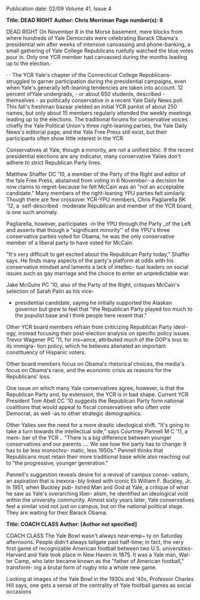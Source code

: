 Publication date: 02/09
Volume 41, Issue 4

**Title: DEAD RIGHT**
**Author: Chris Merriman**
**Page number(s): 6**

DEAD RIGHT 
On November 
8 
in 
the 
Morse 
basement, 
mere 
blocks 
from 
where 
hundreds 
of Yale 
Democrats 
were 
celebrating Barack Obama's presidential 
win after weeks of intensive canvassing and 
phone-banking, a small gathering of Yale 
College Republicans ruefully watched 
the blue votes pour in. Only one YCR 
member had canvassed during the months 
leading up to the election.· 

· · 
The YCR Yale's 
chapter of the 
Connecticut 
College 
Republicans-
struggled to garner participation during 
the presidential campaigns, even when 
Yale's 
generally left-leaning tendencies 
are taken into account. 12 percent ofYale 
undergrads, - or about 650 
students, 
described -
themselves -
as 
politically 
conservative in a recent Yale Daily News 
poll. This fall's freshman bazaar yielded an 
initial YCR panlist of about 250 names, 
but only about 15 members regularly 
attended the weekly meetings leading up 
to the elections. The traditional forums 
for conservative voices 
chiefly the Yale 
Political 
Union's 
three 
right-leaning 
parties, the Yale Daily News's editorial 
page, and the Yale Free Press 
still exist, 
but their participants often show little 
interest in the YCR. 

Conservatives 
at 
Yale, 
though 
a 
minority, are not a unified bloc. If the 
recent presidential elections are any 
indicator, many conservative Yalies don't 
adhere to strict Republican Party lines. 

Matthew Shaffer DC '10, a member of 
the Party of the Right and editor of the 
fale Free Press, abstained from voting in 
6 
November--a decision he now claims 
to regret-because he felt McCain was 
an "not an acceptable candidate." Many 
members 
of the 
right-leaning YPU 
parties felt similarly. Though there are few 
crossover YCR-YPU 
members, 
Chris 
Pagliarella 
BK 
'12, 
a ·self-described · 
moderate Republican and member of 
the YCR board, is one such anomaly. 

Pagliarella, 
however, 
participates -in 
the YPU through the Party _of the Left 
and asserts that though a "significant 
minority'' of the YPU's three conservative 
parties voted for Obama, he was the only 
conservative member of a liberal party to 
have voted for McCain. 

"It's very difficult to get excited about 
the Republican Party today," Shaffer 
says. He finds many aspects of the party's 
platform at odds with his conservative 
mindset and laments a lack of intellec-
tual leaders on social issues such as gay 
marriage and the choice to enter an 
unpredictable war. 

Jake McGuire PC '10, also of the 
Party of the Right, critiques McCain's 
selection of Sarah Palin as his vice-
- presidential candidate, saying he initially 
supported the Alaskan governor but grew 
to feel that "the Republican Party played 
too much to the populist base 
and I 
think people here resent that." 

Other YCR board members refrain 
from criticizing Republican Party ideol-
ogy, instead focusing their post-election 
analysis on specific policy issues. Trevor 
Wagener PC '11, for ins~ance, attributed 
much of the GOP's loss to its immigra-
tion policy, which he believes alienated an 
important constituency of Hispanic voters. 

Other board members focus on Obama's 
rhetorical choices, the media's focus on 
Obama's race, and the economic crisis as 
reasons for the Republicans' loss. 

One issue on which many Yale 
conservatives agree, however, is that the 
Republican Party 
and, by extension, 
the YCR 
is in bad shape. Current YCR 
President Tom Abell CC '10 suggests the 
Republican Party form national coalitions 
that would appeal to fiscal conservatives 
who often vote Democrat, as well -as to 
other strategic demographics. 

Other Yalies see the need for a more 
drastic ideological shift. "It's going to 
take a turn towards the intellectual side," 
says Courtney Pannell M C '11, a mem-
ber of the YCR .. "There is a big difference 
between younger conservatives and our 
parents .... We see how the party has 
to change: It has to be less monochro-
matic, less 1950s." Pannell thinks that 
Republicans 
must 
retain 
their more 
traditional base while also reaching out to 
"the progressive, younger generation." 

Pannell's 
suggestion 
reveals 
desire for a revival of campus conse-
vatism, an aspiration that is inexora-
bly linked with iconic Eli William F. 
Buckley, Jr. In 1951, when Buckley pub-
lished Man and God at Yale, a critique of 
what he saw as Yale's overarching liber-
alism, he identified an ideological void 
within the university community. Almost 
sixty years later, Yale conservatives feel 
a similar void not just on campus, but 
on the national political stage. They are 
waiting for their Barack Obama. 


**Title: COACH CLASS**
**Author:  [Author not specified]**

COACH CLASS 
The Yale Bowl wasn't always near-emp~ 
ty on Saturday afternoons. People didn't 
always tailgate past half-time; in fact, the 
very first game of recognizable American 
football between two U.S. universities-
Harvard and Yale 
took place in New 
Haven in 1875. It was a Yale man, Wal-
ter Camp, who later became known as the 
"father of American football," transform-
ing a brutal form of rugby into a whole 
new game. 

Looking at images of the Yale Bowl 
in the 1930s and '40s, Professor Charles 
Hill says, one gets a sense of the centrality 
of Yale football games as social occasions